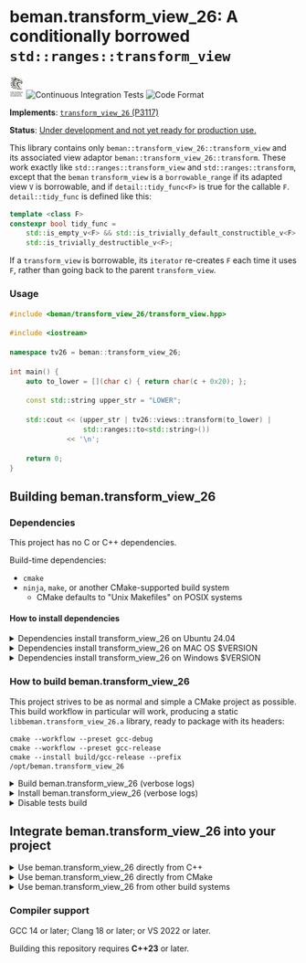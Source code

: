 <!--
SPDX-License-Identifier: Apache-2.0 WITH LLVM-exception
-->

# beman.transform_view_26: A conditionally borrowed `std::ranges::transform_view`

<img src="https://github.com/bemanproject/beman/blob/main/images/logos/beman_logo-beman_library_under_development.png" style="width:5%; height:auto;"> ![Continuous Integration Tests](https://github.com/tzlaine/transform_view_26/actions/workflows/ci_tests.yml/badge.svg) ![Code Format](https://github.com/tzlaine/transform_view_26/actions/workflows/pre-commit.yml/badge.svg)

**Implements**: [`transform_view_26` (P3117)](https://wg21.link/P3117)

**Status**: [Under development and not yet ready for production use.](https://github.com/bemanproject/beman/blob/main/docs/BEMAN_LIBRARY_MATURITY_MODEL.md#under-development-and-not-yet-ready-for-production-use)

This library contains only `beman::transform_view_26::transform_view` and its
associated view adaptor `beman::transform_view_26::transform`.  These work
exactly like `std::ranges::transform_view` and `std::ranges::transform`,
except that the `beman` `transform_view` is a `borrowable_range` if its
adapted view `V` is borrowable, and if `detail::tidy_func<F>` is true for the
callable `F`.  `detail::tidy_func` is defined like this:

```c++
template <class F>
constexpr bool tidy_func =
    std::is_empty_v<F> && std::is_trivially_default_constructible_v<F> &&
    std::is_trivially_destructible_v<F>;
```

If a `transform_view` is borrowable, its `iterator` re-creates `F` each time
it uses `F`, rather than going back to the parent `transform_view`.

### Usage

```c++
#include <beman/transform_view_26/transform_view.hpp>

#include <iostream>

namespace tv26 = beman::transform_view_26;

int main() {
    auto to_lower = [](char c) { return char(c + 0x20); };

    const std::string upper_str = "LOWER";

    std::cout << (upper_str | tv26::views::transform(to_lower) |
                  std::ranges::to<std::string>())
              << '\n';

    return 0;
}
```

## Building beman.transform_view_26

### Dependencies
This project has no C or C++ dependencies.

Build-time dependencies:

- `cmake`
- `ninja`, `make`, or another CMake-supported build system
  - CMake defaults to "Unix Makefiles" on POSIX systems

#### How to install dependencies

<details>
<summary>Dependencies install transform_view_26 on Ubuntu 24.04  </summary>

```shell
# Install tools:
apt-get install -y cmake make ninja-build

# Toolchains:
apt-get install                           \
  g++-14 gcc-14                           \
  clang-18 clang++-18 clang-19 clang++-19
```

</details>

<details>
<summary>Dependencies install transform_view_26 on MAC OS $VERSION </summary>

<!-- TODO Darius: rewrite section!-->
```shell
# TODO
```

</details>

<details>
<summary>Dependencies install transform_view_26 on Windows $VERSION  </summary>
<!-- TODO Darius: rewrite section!-->

```shell
# TODO
```

</details>

### How to build beman.transform_view_26

This project strives to be as normal and simple a CMake project as possible.
This build workflow in particular will work,
producing a static `libbeman.transform_view_26.a` library, ready to package with its headers:

```shell
cmake --workflow --preset gcc-debug
cmake --workflow --preset gcc-release
cmake --install build/gcc-release --prefix /opt/beman.transform_view_26
```

<details>
<summary> Build beman.transform_view_26 (verbose logs) </summary>

```shell
# Configure beman.transform_view_26 via gcc-debug workflow for development.
$ cmake --workflow --preset gcc-debug
Executing workflow step 1 of 3: configure preset "gcc-debug"

Preset CMake variables:

  CMAKE_BUILD_TYPE="Debug"
  CMAKE_CXX_COMPILER="g++-14"
  CMAKE_CXX_FLAGS="-fsanitize=address -fsanitize=pointer-compare -fsanitize=pointer-subtract -fsanitize=leak -fsanitize=undefined"
  CMAKE_CXX_STANDARD="23"

Examples to be built: transform_view_direct_usage
-- Configuring done (0.3s)
-- Generating done (0.0s)
-- Build files have been written to: /home/tzlaine/transform_view_26/build/gcc-debug

Executing workflow step 2 of 3: build preset "gcc-debug"

[6/6] Linking CXX executable tests/beman/transform_view_26/beman.transform_view_26.tests.transform_view

Executing workflow step 3 of 3: test preset "gcc-debug"

Test project /home/tzlaine/transform_view_26/build/gcc-debug
      Start  1: transform_view_.iter_concept_categroy
 1/25 Test  #1: transform_view_.iter_concept_categroy ......................   Passed    0.01 sec
      Start  2: transform_view_.default_ctor
 2/25 Test  #2: transform_view_.default_ctor ...............................   Passed    0.02 sec
      Start  3: transform_view_.base_
 3/25 Test  #3: transform_view_.base_ ......................................   Passed    0.03 sec
      Start  4: transform_view_.begin_end
 4/25 Test  #4: transform_view_.begin_end ..................................   Passed    0.02 sec
      Start  5: transform_view_.copy_func_empty_range_copy_alg
 5/25 Test  #5: transform_view_.copy_func_empty_range_copy_alg .............   Passed    0.01 sec
      Start  6: transform_view_.copy_func_copy_alg
 6/25 Test  #6: transform_view_.copy_func_copy_alg .........................   Passed    0.03 sec
      Start  7: transform_view_.copy_func_empty_range_adaptor_copy_alg
 7/25 Test  #7: transform_view_.copy_func_empty_range_adaptor_copy_alg .....   Passed    0.03 sec
      Start  8: transform_view_.copy_func_adaptor_copy_alg
 8/25 Test  #8: transform_view_.copy_func_adaptor_copy_alg .................   Passed    0.02 sec
      Start  9: transform_view_.copy_func_empty_range_adaptor_to_vec
 9/25 Test  #9: transform_view_.copy_func_empty_range_adaptor_to_vec .......   Passed    0.04 sec
      Start 10: transform_view_.copy_func_adaptor_to_vec
10/25 Test #10: transform_view_.copy_func_adaptor_to_vec ...................   Passed    0.03 sec
      Start 11: transform_view_.lower_func_copy_alg
11/25 Test #11: transform_view_.lower_func_copy_alg ........................   Passed    0.02 sec
      Start 12: transform_view_.lower_func_range_adaptor
12/25 Test #12: transform_view_.lower_func_range_adaptor ...................   Passed    0.03 sec
      Start 13: transform_view_.lower_func_adaptor_to_vec
13/25 Test #13: transform_view_.lower_func_adaptor_to_vec ..................   Passed    0.04 sec
      Start 14: transform_view_.lower_upper_func_copy_alg
14/25 Test #14: transform_view_.lower_upper_func_copy_alg ..................   Passed    0.04 sec
      Start 15: transform_view_.lower_upper_func_range_adaptor
15/25 Test #15: transform_view_.lower_upper_func_range_adaptor .............   Passed    0.03 sec
      Start 16: transform_view_.lower_upper_func_adaptor_to_vec
16/25 Test #16: transform_view_.lower_upper_func_adaptor_to_vec ............   Passed    0.02 sec
      Start 17: transform_view_.sentinel_lower_func_copy_alg
17/25 Test #17: transform_view_.sentinel_lower_func_copy_alg ...............   Passed    0.02 sec
      Start 18: transform_view_.sentinel_lower_func_range_adaptor
18/25 Test #18: transform_view_.sentinel_lower_func_range_adaptor ..........   Passed    0.02 sec
      Start 19: transform_view_.sentinel_lower_func_adaptor_to_vec
19/25 Test #19: transform_view_.sentinel_lower_func_adaptor_to_vec .........   Passed    0.02 sec
      Start 20: transform_view_.sentinel_lower_upper_func_copy_alg
20/25 Test #20: transform_view_.sentinel_lower_upper_func_copy_alg .........   Passed    0.02 sec
      Start 21: transform_view_.sentinel_lower_upper_func_range_adaptor
21/25 Test #21: transform_view_.sentinel_lower_upper_func_range_adaptor ....   Passed    0.02 sec
      Start 22: transform_view_.sentinel_lower_upper_func_adaptor_to_vec
22/25 Test #22: transform_view_.sentinel_lower_upper_func_adaptor_to_vec ...   Passed    0.02 sec
      Start 23: transform_view_.borrowability
23/25 Test #23: transform_view_.borrowability ..............................   Passed    0.03 sec
      Start 24: transform_view_.borrowability_safety
24/25 Test #24: transform_view_.borrowability_safety .......................   Passed    0.03 sec
      Start 25: transform_view_.borrowability_safety_failure
25/25 Test #25: transform_view_.borrowability_safety_failure ...............   Passed    0.03 sec

100% tests passed, 0 tests failed out of 25

Total Test time (real) =   0.60 sec

# Configure beman.transform_view_26 via gcc-release workflow for direct usage.
$ cmake --workflow --preset gcc-release
Executing workflow step 1 of 3: configure preset "gcc-release"

Preset CMake variables:

  CMAKE_BUILD_TYPE="RelWithDebInfo"
  CMAKE_CXX_COMPILER="g++-14"
  CMAKE_CXX_FLAGS="-O3"
  CMAKE_CXX_STANDARD="23"

Examples to be built: transform_view_direct_usage
-- Configuring done (0.3s)
-- Generating done (0.0s)
-- Build files have been written to: /home/tzlaine/transform_view_26/build/gcc-release

Executing workflow step 2 of 3: build preset "gcc-release"

[6/6] Linking CXX executable tests/beman/transform_view_26/beman.transform_view_26.tests.transform_view

Executing workflow step 3 of 3: test preset "gcc-release"

Test project /home/tzlaine/transform_view_26/build/gcc-release
      Start  1: transform_view_.iter_concept_categroy
 1/25 Test  #1: transform_view_.iter_concept_categroy ......................   Passed    0.00 sec
      Start  2: transform_view_.default_ctor
 2/25 Test  #2: transform_view_.default_ctor ...............................   Passed    0.00 sec
      Start  3: transform_view_.base_
 3/25 Test  #3: transform_view_.base_ ......................................   Passed    0.00 sec
      Start  4: transform_view_.begin_end
 4/25 Test  #4: transform_view_.begin_end ..................................   Passed    0.00 sec
      Start  5: transform_view_.copy_func_empty_range_copy_alg
 5/25 Test  #5: transform_view_.copy_func_empty_range_copy_alg .............   Passed    0.00 sec
      Start  6: transform_view_.copy_func_copy_alg
 6/25 Test  #6: transform_view_.copy_func_copy_alg .........................   Passed    0.00 sec
      Start  7: transform_view_.copy_func_empty_range_adaptor_copy_alg
 7/25 Test  #7: transform_view_.copy_func_empty_range_adaptor_copy_alg .....   Passed    0.00 sec
      Start  8: transform_view_.copy_func_adaptor_copy_alg
 8/25 Test  #8: transform_view_.copy_func_adaptor_copy_alg .................   Passed    0.00 sec
      Start  9: transform_view_.copy_func_empty_range_adaptor_to_vec
 9/25 Test  #9: transform_view_.copy_func_empty_range_adaptor_to_vec .......   Passed    0.00 sec
      Start 10: transform_view_.copy_func_adaptor_to_vec
10/25 Test #10: transform_view_.copy_func_adaptor_to_vec ...................   Passed    0.00 sec
      Start 11: transform_view_.lower_func_copy_alg
11/25 Test #11: transform_view_.lower_func_copy_alg ........................   Passed    0.00 sec
      Start 12: transform_view_.lower_func_range_adaptor
12/25 Test #12: transform_view_.lower_func_range_adaptor ...................   Passed    0.00 sec
      Start 13: transform_view_.lower_func_adaptor_to_vec
13/25 Test #13: transform_view_.lower_func_adaptor_to_vec ..................   Passed    0.00 sec
      Start 14: transform_view_.lower_upper_func_copy_alg
14/25 Test #14: transform_view_.lower_upper_func_copy_alg ..................   Passed    0.00 sec
      Start 15: transform_view_.lower_upper_func_range_adaptor
15/25 Test #15: transform_view_.lower_upper_func_range_adaptor .............   Passed    0.00 sec
      Start 16: transform_view_.lower_upper_func_adaptor_to_vec
16/25 Test #16: transform_view_.lower_upper_func_adaptor_to_vec ............   Passed    0.00 sec
      Start 17: transform_view_.sentinel_lower_func_copy_alg
17/25 Test #17: transform_view_.sentinel_lower_func_copy_alg ...............   Passed    0.00 sec
      Start 18: transform_view_.sentinel_lower_func_range_adaptor
18/25 Test #18: transform_view_.sentinel_lower_func_range_adaptor ..........   Passed    0.00 sec
      Start 19: transform_view_.sentinel_lower_func_adaptor_to_vec
19/25 Test #19: transform_view_.sentinel_lower_func_adaptor_to_vec .........   Passed    0.00 sec
      Start 20: transform_view_.sentinel_lower_upper_func_copy_alg
20/25 Test #20: transform_view_.sentinel_lower_upper_func_copy_alg .........   Passed    0.00 sec
      Start 21: transform_view_.sentinel_lower_upper_func_range_adaptor
21/25 Test #21: transform_view_.sentinel_lower_upper_func_range_adaptor ....   Passed    0.00 sec
      Start 22: transform_view_.sentinel_lower_upper_func_adaptor_to_vec
22/25 Test #22: transform_view_.sentinel_lower_upper_func_adaptor_to_vec ...   Passed    0.00 sec
      Start 23: transform_view_.borrowability
23/25 Test #23: transform_view_.borrowability ..............................   Passed    0.00 sec
      Start 24: transform_view_.borrowability_safety
24/25 Test #24: transform_view_.borrowability_safety .......................   Passed    0.00 sec
      Start 25: transform_view_.borrowability_safety_failure
25/25 Test #25: transform_view_.borrowability_safety_failure ...............   Passed    0.00 sec

100% tests passed, 0 tests failed out of 25

Total Test time (real) =   0.04 sec

# Run examples.
$ build/gcc-release/examples/beman.transform_view_26.examples.transform_view_direct_usage
lower

```

</details>

<details>
<summary> Install beman.transform_view_26 (verbose logs) </summary>

```shell
# Install build artifacts from `build` directory into `opt/beman.transform_view_26` path.
$ cmake --install build/gcc-release --prefix /opt/beman.transform_view_26
-- Install configuration: "RelWithDebInfo"
-- Installing: /opt/beman.transform_view_26/lib/libbeman.transform_view_26.a
-- Installing: /opt/beman.transform_view_26/include/beman/transform_view_26/transform_view.hpp

# Check tree.
$ tree /opt/beman.transform_view_26
/opt/beman.transform_view_26
├── include
│   └── beman
│       └── transform_view_26
│           └── transform_view.hpp
└── lib
    └── libbeman.transform_view_26.a

5 directories, 2 files
```

</details>

<details>
<summary> Disable tests build </summary>

To build this project with tests disabled (and their dependencies),
simply use `BEMAN_TRANSFORM_VIEW_26_BUILD_TESTING=OFF` as documented in upstream [CMake documentation](https://cmake.org/cmake/help/latest/module/CTest.html):

```shell
cmake -B build -S . -DBEMAN_TRANSFORM_VIEW_26_BUILD_TESTING=OFF
```

</details>

## Integrate beman.transform_view_26 into your project

<details>
<summary> Use beman.transform_view_26 directly from C++ </summary>

This library is header only.  If you want to use `beman.transform_view_26` from your
project, you can include `beman/transform_view_26/*.hpp` files from your C++ source
files

```cpp
#include <beman/transform_view_26/transform_view.hpp>
```

and directly link with `libbeman.transform_view_26.a`

```shell
# Assume /opt/beman.transform_view_26 staging directory.
$ c++ -o transform_view_usage examples/transform_view_direct_usage.cpp \
    -I /opt/beman.transform_view_26/include/ \
    -L/opt/beman.transform_view_26/lib/ -lbeman.transform_view_26
```

</details>

<details>
<summary> Use beman.transform_view_26 directly from CMake </summary>

<!-- TODO Darius: rewrite section! Add examples. -->

For CMake based projects, you will need to use the `beman.transform_view_26` CMake module to define the `beman::transform_view_26` CMake target:

```cmake
find_package(beman.transform_view_26 REQUIRED)
```

You will also need to add `beman::transform_view_26`
to the link libraries of any libraries or executables that include `beman/transform_view_26/*.hpp` in their source or header file.

```cmake
target_link_libraries(yourlib PUBLIC beman::transform_view_26)
```

</details>

<details>
<summary> Use beman.transform_view_26 from other build systems </summary>

<!-- TODO Darius: rewrite section! Add examples. -->

Build systems that support `pkg-config` by providing a `beman.transform_view_26.pc` file.
Build systems that support interoperation via `pkg-config` should be able to detect `beman.transform_view_26` for you automatically.

</details>

### Compiler support

GCC 14 or later; Clang 18 or later; or VS 2022 or later.

Building this repository requires **C++23** or later.
